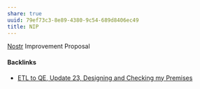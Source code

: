 ```yaml
---
share: true
uuid: 79ef73c3-8e89-4380-9c54-689d8406ec49
title: NIP
---
```

[Nostr](../78abfe73-37cb-4f3b-9e08-faad85669fb7) Improvement Proposal

#### Backlinks

* [ETL to QE, Update 23, Designing and Checking my Premises](/2bd9365f-daba-418c-bbe8-3aed2804909d)